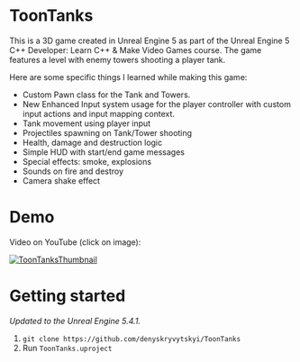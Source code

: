 # ToonTanks
This is a 3D game created in Unreal Engine 5 as part of the Unreal Engine 5 C++ Developer: Learn C++ & Make Video Games course. The game features a level with enemy towers shooting a player tank.

Here are some specific things I learned while making this game:

- Custom Pawn class for the Tank and Towers.
- New Enhanced Input system usage for the player controller with custom input actions and input mapping context.
- Tank movement using player input
- Projectiles spawning on Tank/Tower shooting
- Health, damage and destruction logic
- Simple HUD with start/end game messages
- Special effects: smoke, explosions
- Sounds on fire and destroy
- Camera shake effect

# Demo
Video on YouTube (click on image):


[![ToonTanksThumbnail](.github/demo/ToonTanksThumbnail.png)](https://youtu.be/OqnVpx-66cU?si=7spcowMuWaRDy6k7)

# Getting started
*Updated to the Unreal Engine 5.4.1.*
1. `git clone https://github.com/denyskryvytskyi/ToonTanks`
2. Run `ToonTanks.uproject`
